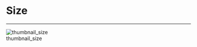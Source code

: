 
# Size

---

  
![thumbnail_size](https://studio-assets.supernova.io/design-systems/27883/c1949cad-20a9-4ccd-b813-c7bb492ed5f2.png)  
thumbnail_size  
